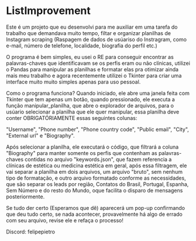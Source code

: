 # ListImprovement
Este é um projeto que eu desenvolvi para me auxiliar em uma tarefa do trabalho que demandava muito tempo, filtar e organizar planilhas de Instagram scraping (Raspagem de dados de usúariso do Instragram, como e-mail, número de telefone, localidade, biografia do perfil etc.)

O programa é bem simples, eu usei o RE para conseguir encontrar as palavras-chaves que identificavam se os perfis eram ou não clínicas, utilizei o Pandas para manipular as planilhas e formatar elas pra otimizar ainda mais meu trabalho e agora recentemente utilizei o Tkinter para criar uma interface muito muito simples apenas para uso pessoal.

Como o programa funciona? Quando iniciado, ele abre uma janela feita com Tkinter que tem apenas um botão, quando pressionado, ele executa a função manipular_planilha, que abre o explorador de arquivos, para o usúario selecionar a planilha que ele quer manipular,
essa planilha deve conter OBRIGATÓRIAMENTE essas seguintes colunas: 

"Username", "Phone number", "Phone country code", "Public email", "City", "External url" e "Biography".

Após selecionar a planilha, ele executará o código, que filtrará a coluna "Biography" para manter somente os perfis que contenham as palavras-chaves contidas no arquivo "keywords.json", que fazem referencia a clínicas de estética ou medicina estética em geral, após essa filtragem, ele vai separar a planilha em dois arquivos, um arquivo "bruto", sem nenhum tipo de formatação, e outro arquivo formatado conforme as necessidades, que são separar os leads por região, Contatos do Brasil, Portugal, Espanha, Sem Número e do resto do Mundo, oque facilita o disparo de mensagens posteriormente. 

Se tudo der certo (Esperamos que dê) aparecerá um pop-up confirmando que deu tudo certo, se nada acontecer, provavelmente há algo de errado com seu arquivo, revise ele e refaça o processo!

Discord: felipepietro

